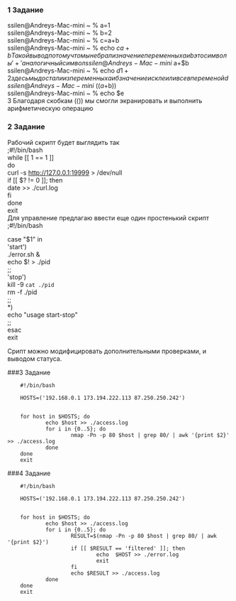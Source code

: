 ### 1 Задание
ssilen@Andreys-Mac-mini ~ % a=1  
ssilen@Andreys-Mac-mini ~ % b=2  
ssilen@Andreys-Mac-mini ~ % c=a+b  
ssilen@Andreys-Mac-mini ~ % echo $c  
a+b Такой вывод потому что мы не брали значение переменных a и b это символы '+' аналогичный символ 
ssilen@Andreys-Mac-mini ~ % d=$a+$b  
ssilen@Andreys-Mac-mini ~ % echo $d  
1+2 здесь мы достали из переменных а и б значение и склеили все в переменой d  
ssilen@Andreys-Mac-mini ~ % e=$(($a+$b))  
ssilen@Andreys-Mac-mini ~ % echo $e  
3  Благодаря скобкам (()) мы смогли экранировать и выполнить арифметическую операцию

### 2 Задание 

Рабочий скрипт будет выглядить так  
;#!/bin/bash  
while [[ 1 == 1 ]]  
do  
curl -s  http://127.0.0.1:19999 > /dev/null  
if [[ $? != 0 ]]; then  
date >> ./curl.log  
fi  
done  
exit  
Для управление предлагаю ввести еще один простенький скрипт  
;#!/bin/bash  

case "$1" in  
        'start')  
        ./error.sh &  
        echo $! > ./pid  
        ;;  
        'stop')  
        kill -9 `cat ./pid`  
        rm -f ./pid  
        ;;  
        *)  
        echo "usage start-stop"  
        ;;  
esac  
exit  

Срипт можно модифицировать дополнительными проверками, и выводом статуса.  

###3 Задание

        #!/bin/bash  

        HOSTS=('192.168.0.1 173.194.222.113 87.250.250.242')  


        for host in $HOSTS; do  
                echo $host >> ./access.log  
                for i in {0..5}; do  
                        nmap -Pn -p 80 $host | grep 80/ | awk '{print $2}' >> ./access.log  
                done  
        done  
        exit  

###4 Задание


        #!/bin/bash

        HOSTS=('192.168.0.1 173.194.222.113 87.250.250.242')


        for host in $HOSTS; do
                echo $host >> ./access.log
                for i in {0..5}; do
                        RESULT=$(nmap -Pn -p 80 $host | grep 80/ | awk '{print $2}')
                        if [[ $RESULT == 'filtered' ]]; then
                                echo  $HOST >> ./error.log
                                exit
                        fi
                        echo $RESULT >> ./access.log
                done
        done
        exit